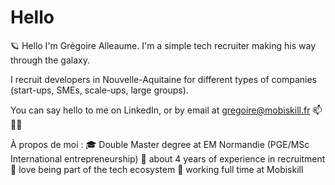 # Hello

🪐 Hello
I'm Grégoire Alleaume. I'm a simple tech recruiter making his way through the galaxy.

I recruit developers in Nouvelle-Aquitaine for different types of companies (start-ups, SMEs, scale-ups, large groups).

You can say hello to me on LinkedIn, or by email at gregoire@mobiskill.fr 📫 👋🏼

À propos de moi :
🎓 Double Master degree at EM Normandie (PGE/MSc International entrepreneurship)
👾 about 4 years of experience in recruitment 
🎠 love being part of the tech ecosystem
👔 working full time at Mobiskill
